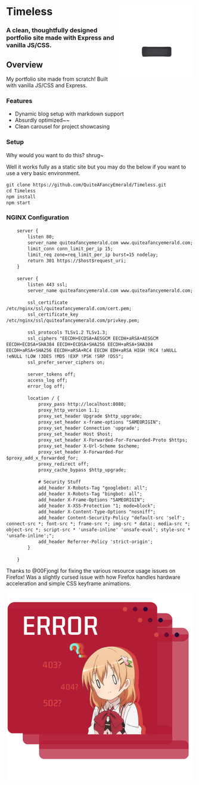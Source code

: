 # Timeless <img align="right" width="200px" src="https://github.com/QuiteAFancyEmerald/Timeless/blob/master/src/favicon.png?raw"></img>
### A clean, thoughtfully designed portfolio site made with Express and vanilla JS/CSS.


## Overview
My portfolio site made from scratch! Built with vanilla JS/CSS and Express.

### Features

- Dynamic blog setup with markdown support
- Absurdly optimized~~
- Clean carousel for project showcasing


### Setup
Why would you want to do this? shrug~

Well it works fully as a static site but you may do the below if you want to use a very basic environment.

```
git clone https://github.com/QuiteAFancyEmerald/Timeless.git
cd Timeless
npm install
npm start
```

### NGINX Configuration
```nginx 
    server {
        listen 80;
        server_name quiteafancyemerald.com www.quiteafancyemerald.com;
        limit_conn conn_limit_per_ip 15;
        limit_req zone=req_limit_per_ip burst=15 nodelay;
        return 301 https://$host$request_uri;
    }

    server {
        listen 443 ssl;
        server_name quiteafancyemerald.com www.quiteafancyemerald.com;

        ssl_certificate /etc/nginx/ssl/quiteafancyemerald.com/cert.pem;
        ssl_certificate_key /etc/nginx/ssl/quiteafancyemerald.com/privkey.pem;

        ssl_protocols TLSv1.2 TLSv1.3;
        ssl_ciphers "EECDH+ECDSA+AESGCM EECDH+aRSA+AESGCM EECDH+ECDSA+SHA384 EECDH+ECDSA+SHA256 EECDH+aRSA+SHA384 EECDH+aRSA+SHA256 EECDH+aRSA+RC4 EECDH EDH+aRSA HIGH !RC4 !aNULL !eNULL !LOW !3DES !MD5 !EXP !PSK !SRP !DSS";
        ssl_prefer_server_ciphers on;

        server_tokens off;
        access_log off;
        error_log off;

        location / {
            proxy_pass http://localhost:8080;
            proxy_http_version 1.1;
            proxy_set_header Upgrade $http_upgrade;
            proxy_set_header x-frame-options "SAMEORIGIN";
            proxy_set_header Connection 'upgrade';
            proxy_set_header Host $host;
            proxy_set_header X-Forwarded-For-Forwarded-Proto $https;
            proxy_set_header X-Url-Scheme $scheme;
            proxy_set_header X-Forwarded-For $proxy_add_x_forwarded_for;
            proxy_redirect off;
            proxy_cache_bypass $http_upgrade;

            # Security Stuff
            add_header X-Robots-Tag "googlebot: all";
            add_header X-Robots-Tag "bingbot: all";
            add_header X-Frame-Options "SAMEORIGIN";
            add_header X-XSS-Protection "1; mode=block";
            add_header X-Content-Type-Options "nosniff";
            add_header Content-Security-Policy "default-src 'self'; connect-src *; font-src *; frame-src *; img-src * data:; media-src *; object-src *; script-src * 'unsafe-inline' 'unsafe-eval'; style-src * 'unsafe-inline';";
            add_header Referrer-Policy 'strict-origin';
        }

    }
```

Thanks to @00Fjongl for fixing the various resource usage issues on Firefox! Was a slightly cursed issue with how Firefox handles hardware acceleration and simple CSS keyframe animations.

<img src="https://github.com/QuiteAFancyEmerald/Timeless/blob/master/src/404.png?raw"></img>
